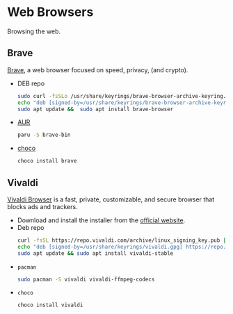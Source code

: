 # Web Browsers


Browsing the web.

<!--more-->

## Brave

[Brave](https://brave.com/), a web browser focused on speed, privacy, (and crypto).

- DEB repo
  ```bash
  sudo curl -fsSLo /usr/share/keyrings/brave-browser-archive-keyring.gpg https://brave-browser-apt-release.s3.brave.com/brave-browser-archive-keyring.gpg
  echo "deb [signed-by=/usr/share/keyrings/brave-browser-archive-keyring.gpg arch=amd64] https://brave-browser-apt-release.s3.brave.com/ stable main" | sudo tee /etc/apt/sources.list.d/brave-browser-release.list
  sudo apt update &&  sudo apt install brave-browser
  ```
- [AUR](https://aur.archlinux.org/packages/brave-bin/)
  ```bash
  paru -S brave-bin
  ```
- [choco](https://community.chocolatey.org/packages/brave)
  ```bash
  choco install brave
  ```

## Vivaldi

[Vivaldi Browser](https://vivaldi.com/) is a fast, private, customizable, and secure browser that blocks ads and trackers.

- Download and install the installer from the [official website](https://vivaldi.com/).
- Deb repo
  ```bash
  curl -fsSL https://repo.vivaldi.com/archive/linux_signing_key.pub | sudo gpg --dearmor -o /usr/share/keyrings/vivaldi.gpg
  echo "deb [signed-by=/usr/share/keyrings/vivaldi.gpg] https://repo.vivaldi.com/archive/deb/ stable main" | sudo tee /etc/apt/sources.list.d/vivaldi.list > /dev/null
  sudo apt update && sudo apt install vivaldi-stable
  ```
- `pacman`
  ```bash
  sudo pacman -S vivaldi vivaldi-ffmpeg-codecs
  ```
- `choco`
  ```bash
  choco install vivaldi
  ```

